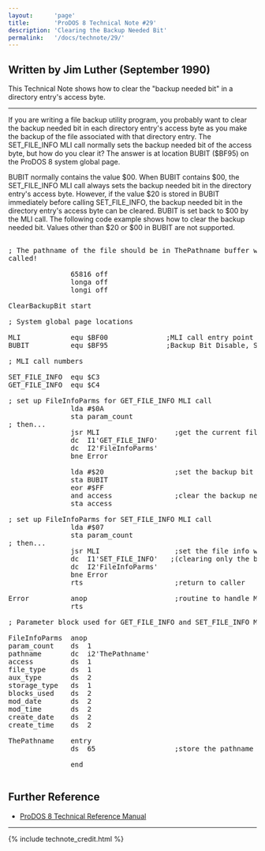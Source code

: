 ```yaml
---
layout:      'page'
title:       'ProDOS 8 Technical Note #29'
description: 'Clearing the Backup Needed Bit'
permalink:   '/docs/technote/29/'
---
```


<h2>Written by Jim Luther (September 1990)</h2>

<p>This Technical Note shows how to clear the "backup needed bit" in a 
directory entry's access byte.</p>

<hr>

<p>If you are writing a file backup utility program, you probably want to clear 
the backup needed bit in each directory entry's access byte as you make the 
backup of the file associated with that directory entry.  The SET_FILE_INFO 
MLI call normally sets the backup needed bit of the access byte, but how do 
you clear it?  The answer is at location BUBIT ($BF95) on the ProDOS 8 system 
global page.</p>

<p>BUBIT normally contains the value $00.  When BUBIT contains $00, the 
SET_FILE_INFO MLI call always sets the backup needed bit in the directory 
entry's access byte.  However, if the value $20 is stored in BUBIT immediately 
before calling SET_FILE_INFO, the backup needed bit in the directory entry's 
access byte can be cleared.  BUBIT is set back to $00 by the MLI call.  The 
following code example shows how to clear the backup needed bit.  Values other 
than $20 or $00 in BUBIT are not supported.</p>

<pre>

; The pathname of the file should be in ThePathname buffer when this code is 
called!

               65816 off
               longa off
               longi off

ClearBackupBit start

; System global page locations

MLI            equ $BF00              ;MLI call entry point
BUBIT          equ $BF95              ;Backup Bit Disable, SET_FILE_INFO only

; MLI call numbers

SET_FILE_INFO  equ $C3
GET_FILE_INFO  equ $C4

; set up FileInfoParms for GET_FILE_INFO MLI call
               lda #$0A
               sta param_count
; then...
               jsr MLI                  ;get the current file info
               dc  I1'GET_FILE_INFO'
               dc  I2'FileInfoParms'
               bne Error

               lda #$20                 ;set the backup bit disable bit
               sta BUBIT
               eor #$FF
               and access               ;clear the backup needed bit
               sta access

; set up FileInfoParms for SET_FILE_INFO MLI call
               lda #$07
               sta param_count
; then...
               jsr MLI                  ;set the file info with the file info
               dc  I1'SET_FILE_INFO'   ;(clearing only the backup needed bit)
               dc  I2'FileInfoParms'
               bne Error
               rts                      ;return to caller

Error          anop                     ;routine to handle MLI errors
               rts

; Parameter block used for GET_FILE_INFO and SET_FILE_INFO MLI calls

FileInfoParms  anop
param_count    ds  1
pathname       dc  i2'ThePathname'
access         ds  1
file_type      ds  1
aux_type       ds  2
storage_type   ds  1
blocks_used    ds  2
mod_date       ds  2
mod_time       ds  2
create_date    ds  2
create_time    ds  2

ThePathname    entry
               ds  65                   ;store the pathname of the file here

               end

</pre>


<h2>Further Reference</h2>

<ul>
<li><a href="/docs/techref/">ProDOS 8 Technical Reference Manual</a></li>
</ul>

<hr>



{% include technote_credit.html %}
